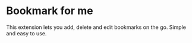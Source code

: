 # Bookmark for me

This extension lets you add, delete and edit bookmarks on the go. Simple and easy to use. 
